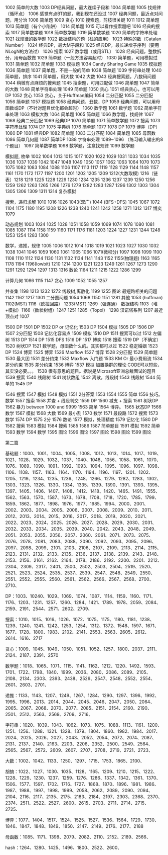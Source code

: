 1002 简单的大数
1003 DP经典问题，最大连续子段和
1004 简单题
1005 找规律（循环点）
1006 感觉有点BT的题，我到现在还没过
1007 经典问题，最近点对问题，用分治
1008 简单题
1009 贪心
1010 搜索题，剪枝很关键
1011 
1012 简单题
1013 简单题（有个小陷阱）
1014 简单题
1015 可以看作搜索题吧
1016 经典的搜索
1017 简单数学题
1018 简单数学题
1019 简单数学题
1020 简单的字符串处理
1021 找规律的数学题
1022 数据结构的题（栈的应用）
1023 特殊的数（Catalan Number）
1024 经典DP，最大M子段和
1025 经典DP，最长递增子序列（要用NLogN的方法过）
1026 搜索
1027 数学题（或用STL）
1028 经典问题，整数拆分，用母函数做
1029 简单题（一般方法容易超时）
1030 简单题，可用模拟过
1031 简单题
1032 简单题
1033 模拟题
1034 Candy Sharing Game
1035 模拟题
1036 简单题
1037 简单题，不是一般的简单
1038 简单题
1039 字符串处理
1040 简单题，排序
1041 简单题，用大数
1042 大数
1043 经典搜索题，八数码问题 
1044 稍微有点麻烦的搜索题
1045 搜索题，可用匹配做
1046 简单题
1047 简单的大数 
1048 简单字符串处理
1049 简单题
1050 贪心
1051 经典贪心，也可以用DP
1052 贪心
1053 贪心，关于Huffman编码
1054 二分匹配
1055 二分匹配
1056 简单题
1057 模拟题
1058 经典问题，丑数，DP
1059 经典问题，可以用母函数或DP（不针对题目优化都会超时）
1060 数学题
1061 数学题
1062 简单字符串处理
1063 模拟大数
1064 简单题
1065 简单题
1066 数学题，找规律
1067 
1068 经典二分匹配
1069 经典DP
1070 简单题
1071 简单数学题
1072 搜索
1073 字符串处理
1074 DP
1075 字典树
1076 简单题
1077 
1078 DP
1079 博弈（DP）
1080 DP
1081 经典DP
1082 简单题
1083 二分匹配
1084 简单题
1085 母函数
1086 简单几何题
1087 简单DP
1088 字符串处理
1089~1096 （练习输入输出的8个题目）
1097 简单数学题
1098 数学题，注意找规律
1099 数学题

模拟题, 枚举
1002 1004 1013 1015 1017 1020 1022 1029 1031 1033 1034 1035 1036 1037 1039 1042 1047 1048 1049 1050 1057 1062 1063 1064 1070 1073 1075 1082 1083 1084 1088 1106 1107 1113 1117 1119 1128 1129 1144 1148 1157 1161 1170 1172 1177 1197 1200 1201 1202 1205 1209 1212(大数取模) 1216（链表）1218 1219 1225 1228 1229 1230 1234 1235 1236 1237 1239 1250
1256 1259 1262 1263 1265 1266 1276 1279 1282 1283 1287 1296 1302 1303 1304 1305 1306 1309 1311 1314
复杂模拟

搜索，递归求解
1010 1016 1026 1043(双广) 1044 (BFS+DFS) 1045 1067 1072 1104 1175 1180 1195 1208 1226 1238 1240 1241 1242 1258 1271 1312 1317
博奕
1079

动态规划
1003 1024 1025 1028 1051 1058 1059 1069 1074 1078 1080 1081 1085 1087 1114 1158 1159 1160 1171 1176 1181 1203 1224 1227 1231 1244 1248 1253 1254 1283 1300

数学，递推，规律
1005 1006 1012 1014 1018 1019 1021 1023 1027 1030 1032 1038 1041 1046 1059 1060 1061 1065 1066 1071(微积分) 1097 1098 1099 1100 1108 1110 1112 1124 1130 1131 1132 1134 1141 1143 1152 1155(物理题) 1163 1165 1178 1194 1196(lowbit) 1210 1214 1200 1221 1223 1249 1261 1267 1273 1290 1291 1292 1294 1297 1313 1316
数论
1164 1211 1215 1222 1286 1299

计算几何
1086 1115 1147
贪心
1009 1052 1055 1257

并查集
1198 1213 1232 1272
线段树,离散化
1199 1255
图论
最短路相关的问题 1142 1162 1217 1301
二分图问题 1054 1068 1150 1151 1281
其他
1053 (huffman) 1102(MST) 1116（欧拉回路） 1233(MST) 1269（强连通）
数据结构
1103（堆+模拟）1166（数状树组）1247 1251 1285（Topol） 1298
汉诺塔系列
1207
最近顶点对 1007


1500 DP
1501 DP
1502 DP or 记忆化
1503 DP
1504 模拟
1505 DP
1506 DP
1507 2分匹配
1508 记忆化容易点
1509 模拟
1510 DP
1511 搜索可以过
1512 左偏树
1513 DP
1514 DP
1515 DFS
1516 DP
1517 博奕
1518 搜索
1519 DP（不确定）
1520 树状DP
1521 数学题，母函数什么的。其实都可以过
1522 稳定婚姻
1523 DP
1524 博弈
1525 博弈
1526 Maxflow
1527 博弈
1528 2分匹配
1529 简单题
1530 最大团
1531 差分约束
1532 Maxflow 入门题
1533 KM Or 最小费用流
1534 差分约束
1535 差分约束
1536 博弈
1537 模拟 加置换群的理论 CODE可以短些，其实没必要。。。
1538 很有意思的题目。据说是Microsoft亚洲总裁面试的题目
1539 搜索
1540 线段树
1541 树状数组
1542 离散，线段树
1543 线段树
1544 简单的
1545 DP

1546 搜索
1547 模拟
1548 模拟
1551 2分答案
1553
1554
1555 简单
1556 技巧。数学
1557 搜索
1558 并查 + 线段判交
1559 DP
1560 减支 + 搜索
1561 树状DP
1562 暴力 between 1000 and 9999
1563 简单
1564 博弈。
1565 状态DP
1566 数学
1567 模拟
1568 大数
1569 最小割
1570 数学
1571 最段路
1572 搜索
1573 数学
1574 DP
1575 2分
1576 数论
1577 模拟，处理精度
1579 记忆化
1580 DP
1582 搜索
1583 模拟
1584 搜索
1585
1586
1587 简单题目
1591 模拟
1592 简单
1593 数学
1594 数学
1595 图论
1596 图论
1597 图论
1598 图论
1599 图论

 

第二篇

 

基础题：1000、1001、1004、1005、1008、1012、1013、1014、1017、1019、1021、1028、1029、1032、1037、1040、1048、1056、1058、1061、1070、1076、1089、1090、1091、1092、1093、1094、1095、1096、1097、1098、1106、1108、1157、1163、1164、1170、1194、1196、1197、1201、1202、1205、1219、1234、1235、1236、1248、1266、1279、1282、1283、1302、1303、1323、1326、1330、1334、1335、1339、1390、1391、1393、1395、1397、1405、1406、1407、1408、1412、1418、1420、1465、1491、1555、1562、1563、1570、1587、1673、1678、1708、1718、1720、1785、1799、1859、1862、1877、1898、1976、1977、1985、1994、2000、2001、2002、2003、2004、2005、2006、2007、2008、2009、2010、2011、2012、2013、2014、2015、2016、2017、2018、2019、2020、2021、2022、2023、2024、2025、2026、2027、2028、2029、2030、2031、2032、2033、2034、2035、2039、2040、2042、2043、2048、2049、2051、2053、2055、2056、2057、2060、2061、2071、2073、2075、2076、2078、2081、2083、2088、2090、2092、2093、2095、2096、2097、2098、2099、2101、2103、2106、2107、2109、2113、2114、2115、2123、2131、2132、2133、2135、2136、2137、2138、2139、2143、2148、2153、2156、2161、2162、2164、2178、2186、2192、2200、2201、2212、2304、2309、2317、2401、2500、2502、2503、2504、2519、2520、2521、2523、2524、2535、2537、2539、2547、2548、2549、2550、2551、2552、2555、2560、2561、2562、2566、2567、2568、2700、2710、


DP：1003、10240、1029、1069、1074、1087、1114、1159、1160、1171、1176、1203、1231、1257、1260、1284、1421、1789、1978、2059、2084、2159、2191、2544、2571、2602、2709、

搜索：1010、1015、1016、1026、1072、1075、1175、1180、1181、1238、1239、1240、1241、1242、1253、1254、1312、1372、1548、1597、1671、1677、1728、1800、1983、2102、2141、2553、2563、2605、2612、2614、1616、2717

贪心：1009、1045、1049、1050、1051、1052、1257、1800、2037、2111、2124、2187、2391、2570

数学题：1018、1065、1071、1115、1141、1162、1212、1220、1492、1593、1701、1722、1798、1840、1999、2036、2080、2086、2089、2105、2108、2134、2303、2393、2438、2529、2547、2548、2552、2554、2601、2603、2701、

递推：1133、1143、1207、1249、1267、1284、1290、1297、1396、1992、1995、1996、2013、2014、2044、2045、2046、2047、2050、2064、2065、2067、2068、2070、2077、2085、2151、2154、2160、2190、2501、2512、2563、2569、2709、2716、

字符串：1020、1039、1043、1062、1073、1075、1088、1113、1161、1200、1251、1256、1288、1321、1328、1379、1804、1860、1982、1984、2017、2024、2025、2026、2027、2043、2052、2054、2072、2074、2087、2131、2137、2140、2163、2203、2206、2352、2500、2549、2564、2565、2567、2572、2609、2607、2707、2708、2719、2721、2723、

大数：1002、1042、1133、1250、1297、1715、1753、1865、2100、

胡搞：1022、1027、1030、1035、1128、1165、1209、1210、1215、1222、1228、1229、1230、1237、1259、1276、1286、1337、1342、1361、1370、1506、1577、1597、1702、1716、1727、1868、1870、1896、1981、1986、1987、1988、1997、1998、1999、2058、2062、2089、2090、2094、2104、2116、2117、2135、2175、2183、2184、2197、2303、2368、2370、2374、2511、2522、2527、2600、2615、2703、2711、2714、2715、2725、

博弈：1077、1404、1517、1524、1525、1527、1536、1564、1729、1730、1846、1847、1848、1849、1850、2147、2149、2176、2177、2188

母函数：1085、1171、1398、2079、2082、2110、2152、2189、2566、

hash：1264、1280、1425、1496、1800、2522、2600、